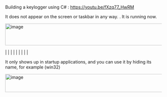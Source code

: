 Building a keylogger using C# : https://youtu.be/fXzq77_HwRM 

It does not appear on the screen or taskbar in any way. .
It is running now.


<img width="2559" height="71" alt="image" src="https://github.com/user-attachments/assets/2737e5c8-204d-4433-a674-74a0cb827adf" />

|
|
|
|
|
|
|
|
|

It only shows up in startup applications, and you can use it by hiding its name, for example (win32)



<img width="764" height="59" alt="image" src="https://github.com/user-attachments/assets/cb53dde7-5504-4e83-bece-37945cb0bdf3" />



































